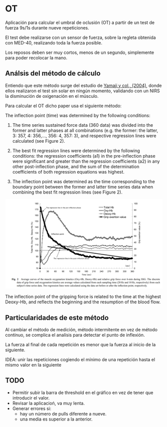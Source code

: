 # OT

Aplicación para calcular el umbral de oclusión (OT) a partir de un test de fuerza 9s/1s durante nueve repeticiones.

El test debe realizarse con un sensor de fuerza, sobre la regleta obtenida con MED-40, realizando toda la fuerza posible.

Los reposos deben ser muy cortos, menos de un segundo, simplemente para poder recolocar la mano.

## Análsis del método de cálculo

Entiendo que este método surge del estudio de [Yamaji y col., (2004)](https://www.researchgate.net/publication/8634784_Relationships_between_Decreasing_Force_and_Muscle_Oxygenation_Kinetics_during_Sustained_Static_Gripping), donde ellos realizaron el test sin solar en ningún momento, validando con un NIRS la disminución de oxigenación en el músculo.

Para calcular el OT dicho paper usa el siguiente método:

The inflection point (time) was determined by the following conditions:

1. The time series sustained force data (360 data) was
   divided into the former and latter phases at all combinations
   (e.g. the former: the latter, 3: 357, 4: 356,..., 356: 4, 357: 3),
   and respective regression lines were calculated (see Figure 2).

2. The best fit regression lines were determined by the
   following conditions: the regression coefficients (a1) in the
   pre-inflection phase were significant and greater than the
   regression coefficients (a2) in any other post-inflection phase,
   and the sum of the determination coefficients of both
   regression equations was highest.

3. The inflection point was determined as the time
   corresponding to the boundary point between the former and
   latter time series data when combining the best fit regression
   lines (see Figure 2).

![Figure 2](./images/fig2-yamaji2004.png)

The inflection point of the gripping force is related to the time
at the highest Deoxy-Hb, and reflects the beginning and the resumption of the blood flow.

## Particularidades de este método

Al cambiar el método de medición, método intermitente en vez de método contínuo, se complica el analísis para detectar el punto de inflexión.

La fuerza al final de cada repetición es menor que la fuerza al inicio de la siguiente.

IDEA: unir las repeticiones cogiendo el mínimo de una repetición hasta el mismo valor en la siguiente

## TODO

- Permitir subir la barra de threshold en el gráfico en vez de tener que introducir el valor.
- Revisar la aplicacioń, va muy lenta.
- Generar errores si:
  - hay un número de pulls diferente a nueve.
  - una media es superior a la anterior.
